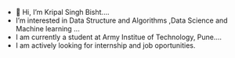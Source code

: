 - 👋 Hi, I’m Kripal Singh Bisht....
- I’m interested in Data Structure and Algorithms ,Data Science and Machine learning  ...
- I am currently a student at Army Institue of Technology, Pune....
- I am actively looking for internship and job oportunities. 
  
<!---
ksB2803/ksB2803 is a ✨ special ✨ repository because its `README.md` (this file) appears on your GitHub profile.
You can click the Preview link to take a look at your changes.
--->
